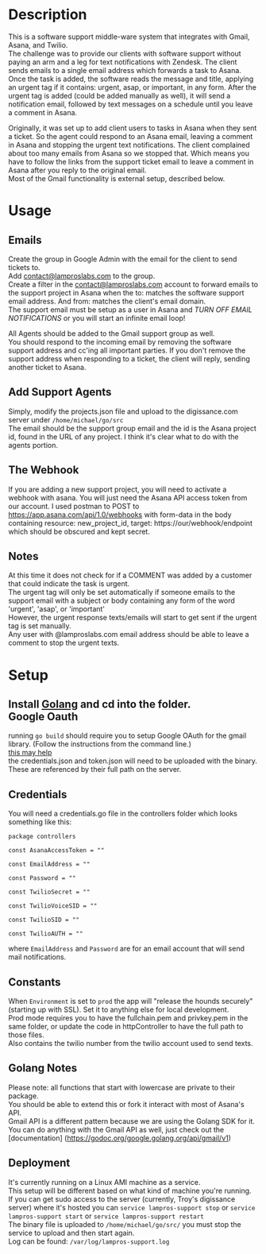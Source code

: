 Description
===
This is a software support middle-ware system that integrates with Gmail, Asana, and Twilio.  
The challenge was to provide our clients with software support without paying an arm and a leg for text notifications with Zendesk.  The client sends emails to a single email address which forwards a task to Asana.  Once the task is added, the software reads the message and title, applying an urgent tag if it contains: urgent, asap, or important, in any form.  After the urgent tag is added (could be added manually as well), it will send a notification email, followed by text messages on a schedule until you leave a comment in Asana.  

Originally, it was set up to add client users to tasks in Asana when they sent a ticket.  So the agent could respond to an Asana email, leaving a comment in Asana and stopping the urgent text notifications.  The client complained about too many emails from Asana so we stopped that.  Which means you have to follow the links from the support ticket email to leave a comment in Asana after you reply to the original email.  
Most of the Gmail functionality is external setup, described below.  

Usage
===
Emails
---
Create the group in Google Admin with the email for the client to send tickets to.  
Add contact@lamproslabs.com to the group.  
Create a filter in the contact@lamproslabs.com account to forward emails to the support project in Asana when the to: matches the software support email address. And from: matches the client's email domain.  
The support email must be setup as a user in Asana and *TURN OFF EMAIL NOTIFICATIONS* or you will start an infinite email loop!  

All Agents should be added to the Gmail support group as well.  
You should respond to the incoming email by removing the software support address and cc'ing all important parties.  If you don't remove the support address when responding to a ticket, the client will reply, sending another ticket to Asana.  

Add Support Agents
---
Simply, modify the projects.json file and upload to the digissance.com server under `/home/michael/go/src`  
The email should be the support group email and the id is the Asana project id, found in the URL of any project.  I think it's clear what to do with the agents portion.  

The Webhook
---
If you are adding a new support project, you will need to activate a webhook with asana.  You will just need the Asana API access token from our account.  I used postman to POST to https://app.asana.com/api/1.0/webhooks with form-data in the body containing resource: new_project_id, target: https://our/webhook/endpoint which should be obscured and kept secret.

Notes
---
At this time it does not check for if a COMMENT was added by a customer that could indicate the task is urgent.  
The urgent tag will only be set automatically if someone emails to the support email with a subject or body containing any form of the word 'urgent', 'asap', or 'important'  
However, the urgent response texts/emails will start to get sent if the urgent tag is set manually.  
Any user with @lamproslabs.com email address should be able to leave a comment to stop the urgent texts.  

Setup
===
Install [Golang](https://golang.org/doc/install) and cd into the folder.  
Google Oauth
---
running `go build` should require you to setup Google OAuth for the gmail library. (Follow the instructions from the command line.)  
[this may help](https://developers.google.com/gmail/api/auth/web-server)  
the credentials.json and token.json will need to be uploaded with the binary.  
These are referenced by their full path on the server.  

Credentials
---
You will need a credentials.go file in the controllers folder which looks something like this:  

`package controllers`

`const AsanaAccessToken = ""`

`const EmailAddress = ""`

`const Password = ""`

`const TwilioSecret = ""`

`const TwilioVoiceSID = ""`

`const TwilioSID = ""`

`const TwilioAUTH = ""`

where `EmailAddress` and `Password` are for an email account that will send mail notifications.  

Constants
---
When `Environment` is set to `prod` the app will "release the hounds securely" (starting up with SSL). Set it to anything else for local development.  
Prod mode requires you to have the fullchain.pem and privkey.pem in the same folder, or update the code in httpController to have the full path to those files.  
Also contains the twilio number from the twilio account used to send texts.

Golang Notes
---
Please note: all functions that start with lowercase are private to their package.  
You should be able to extend this or fork it interact with most of Asana's API.  
Gmail API is a different pattern because we are using the Golang SDK for it.  
You can do anything with the Gmail API as well, just check out the [documentation] (https://godoc.org/google.golang.org/api/gmail/v1)

Deployment
---
It's currently running on a Linux AMI machine as a service.  
This setup will be different based on what kind of machine you're running.  
If you can get sudo access to the server (currently, Troy's digissance server) where it's hosted you can `service lampros-support stop` or `service lampros-support start` or `service lampros-support restart`  
The binary file is uploaded to `/home/michael/go/src/` you must stop the service to upload and then start again.  
Log can be found: `/var/log/lampros-support.log`  
